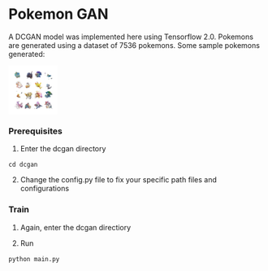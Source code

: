 # **Pokemon GAN**

A DCGAN model was implemented here using Tensorflow 2.0. Pokemons are generated using a dataset of 7536 pokemons. Some sample pokemons generated:

<a href="url"><img src="dcgan/results/epoch_049.png" align="center" height="96" width="96" ></a>

### **Prerequisites**

1. Enter the dcgan directory

```
cd dcgan
```

2. Change the config.py file to fix your specific path files and configurations

### **Train**

1. Again, enter the dcgan directiory

2. Run

```
python main.py
```
